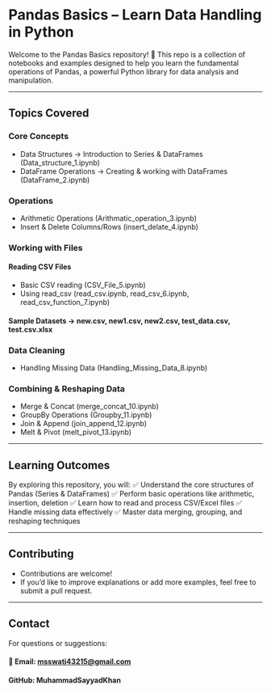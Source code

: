 # Pandas Basics – Learn Data Handling in Python
Welcome to the Pandas Basics repository! 🚀
This repo is a collection of notebooks and examples designed to help you learn the fundamental operations of Pandas, a powerful Python library for data analysis and manipulation.

---

## Topics Covered
### Core Concepts

- Data Structures → Introduction to Series & DataFrames (Data_structure_1.ipynb)
- DataFrame Operations → Creating & working with DataFrames (DataFrame_2.ipynb)

### Operations

- Arithmetic Operations (Arithmatic_operation_3.ipynb)
- Insert & Delete Columns/Rows (insert_delate_4.ipynb)

### Working with Files
#### Reading CSV Files

- Basic CSV reading (CSV_File_5.ipynb)
- Using read_csv (read_csv.ipynb, read_csv_6.ipynb, read_csv_function_7.ipynb)

#### Sample Datasets → new.csv, new1.csv, new2.csv, test_data.csv, test.csv.xlsx

### Data Cleaning
- Handling Missing Data (Handling_Missing_Data_8.ipynb)

### Combining & Reshaping Data
- Merge & Concat (merge_concat_10.ipynb)
- GroupBy Operations (Groupby_11.ipynb)
- Join & Append (join_append_12.ipynb)
- Melt & Pivot (melt_pivot_13.ipynb)

---

## Learning Outcomes

By exploring this repository, you will:
✅ Understand the core structures of Pandas (Series & DataFrames)
✅ Perform basic operations like arithmetic, insertion, deletion
✅ Learn how to read and process CSV/Excel files
✅ Handle missing data effectively
✅ Master data merging, grouping, and reshaping techniques

---


## Contributing
- Contributions are welcome!
- If you’d like to improve explanations or add more examples, feel free to submit a pull request.

---

## Contact

For questions or suggestions:
#### 📧 Email: msswati43215@gmail.com
#### GitHub: MuhammadSayyadKhan